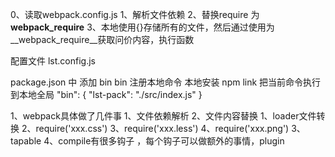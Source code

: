 0、读取webpack.config.js
1、解析文件依赖
2、替换require 为 __webpack_require__
3、本地使用{}存储所有的文件，然后通过使用为__webpack_require__获取问价内容，执行函数

<!-- @ todo
加上loader
加上plugin机制 -->

配置文件 lst.config.js

package.json 中 添加 bin
bin 注册本地命令
本地安装 npm link  把当前命令执行到本地全局
"bin": {
    "lst-pack": "./src/index.js"
}


1、webpack具体做了几件事
    1、文件依赖解析
    2、文件内容替换
        1、loader文件转换
        2、require('xxx.css')
        3、require('xxx.less')
        4、require('xxx.png')
    3、tapable 
    4、compile有很多钩子 ，每个钩子可以做额外的事情，plugin
